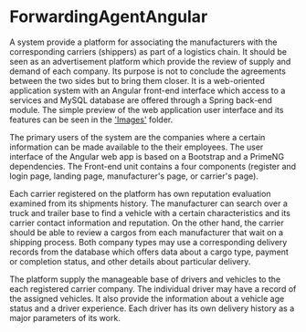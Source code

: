# ForwardingAgentAngular

A system provide a platform for associating the manufacturers with the corresponding carriers (shippers) as part of a logistics chain. 
It should be seen as an advertisement platform which provide the review of supply and demand of each company.
Its purpose is not to conclude the agreements between the two sides but to bring them closer. 
It is a web-oriented application system with an Angular front-end interface which 
access to a services and MySQL database are offered through a Spring back-end module.
The simple preview of the web application user interface and its features can be seen in the <a href="./Images">'Images'</a> folder.

The primary users of the system are the companies where a certain information can be made available to the their employees. 
The user interface of the Angular web app is based on a Bootstrap and a PrimeNG dependencies. 
The Front-end unit contains a four components (register and login page, landing page, manufacturer's page, or carrier's page).  

Each carrier registered on the platform has own reputation evaluation examined from its shipments history. 
The manufacturer can search over a truck and trailer base to find a vehicle with a certain characteristics and its
carrier contact information and reputation. 
On the other hand, the carrier should be able to review a cargos from each manufacturer that wait on a shipping process. 
Both company types may use a corresponding delivery records from the database which offers data about a cargo type, payment or completion status, and other details about particular delivery. 

The platform supply the manageable base of drivers and vehicles to the each registered carrier company. 
The individual driver may have a record of the assigned vehicles. 
It also provide the information about a vehicle age status and a driver experience.
Each driver has its own delivery history as a major parameters of its work. 

